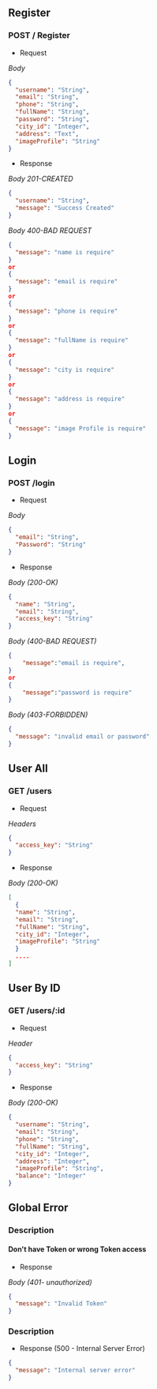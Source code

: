 ## Register

### POST / Register

- Request

_Body_

```json
{
  "username": "String",
  "email": "String",
  "phone": "String",
  "fullName": "String",
  "password": "String",
  "city_id": "Integer",
  "address": "Text",
  "imageProfile": "String"
}
```

- Response

_Body 201-CREATED_

```json
{
  "username": "String",
  "message": "Success Created"
}
```

_Body 400-BAD REQUEST_

```json
{
  "message": "name is require"
}
or
{
  "message": "email is require"
}
or
{
  "message": "phone is require"
}
or
{
  "message": "fullName is require"
}
or
{
  "message": "city is require"
}
or
{
  "message": "address is require"
}
or
{
  "message": "image Profile is require"
}

```

## Login

### POST /login

- Request

_Body_

```json
{
  "email": "String",
  "Password": "String"
}
```

- Response

_Body (200-OK)_

```json
{
  "name": "String",
  "email": "String",
  "access_key": "String"
}
```

_Body (400-BAD REQUEST)_

```json
{
    "message":"email is require",
}
or
{
    "message":"password is require"
}
```

_Body (403-FORBIDDEN)_

```json
{
  "message": "invalid email or password"
}
```

## User All

### GET /users

- Request

_Headers_

```json
{
  "access_key": "String"
}
```

- Response

_Body (200-OK)_

```json
[
  {
  "name": "String",
  "email": "String",
  "fullName": "String",
  "city_id": "Integer",
  "imageProfile": "String"
  }
  ....
]
```

## User By ID

### GET /users/:id

- Request

_Header_

```json
{
  "access_key": "String"
}
```

- Response

_Body (200-OK)_

```json
{
  "username": "String",
  "email": "String",
  "phone": "String",
  "fullName": "String",
  "city_id": "Integer",
  "address": "Integer",
  "imageProfile": "String",
  "balance": "Integer"
}
```

## Global Error

### Description

#### Don't have Token or wrong Token access

- Response

_Body (401- unauthorized)_

```json
{
  "message": "Invalid Token"
}
```

### Description

- Response (500 - Internal Server Error)

```json
{
  "message": "Internal server error"
}
```
